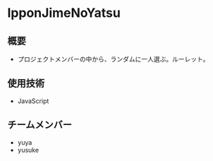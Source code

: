 # IpponJimeNoYatsu


## 概要
- プロジェクトメンバーの中から、ランダムに一人選ぶ。ルーレット。

## 使用技術
- JavaScript

## チームメンバー
- yuya
- yusuke

